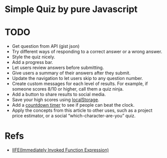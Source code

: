 # Simple Quiz by pure Javascript


# TODO
- Get question from API (gist json)
- Try different ways of responding to a correct answer or a wrong answer.
- Style the quiz nicely.
- Add a progress bar.
- Let users review answers before submitting.
- Give users a summary of their answers after they submit.
- Update the navigation to let users skip to any question number.
- Create custom messages for each level of results. For example, if someone scores 8/10 or higher, call them a quiz ninja.
- Add a button to share results to social media.
- Save your high scores using [localStorage](https://developer.mozilla.org/en-US/docs/Web/API/Window/localStorage).
- Add a [countdown timer](https://www.sitepoint.com/build-javascript-countdown-timer-no-dependencies/) to see if people can beat the clock.
- Apply the concepts from this article to other uses, such as a project price estimator, or a social “which-character-are-you” quiz.

# Refs
- [IIFE(Immediately Invoked Function Expression)](https://developer.mozilla.org/en-US/docs/Glossary/IIFE)